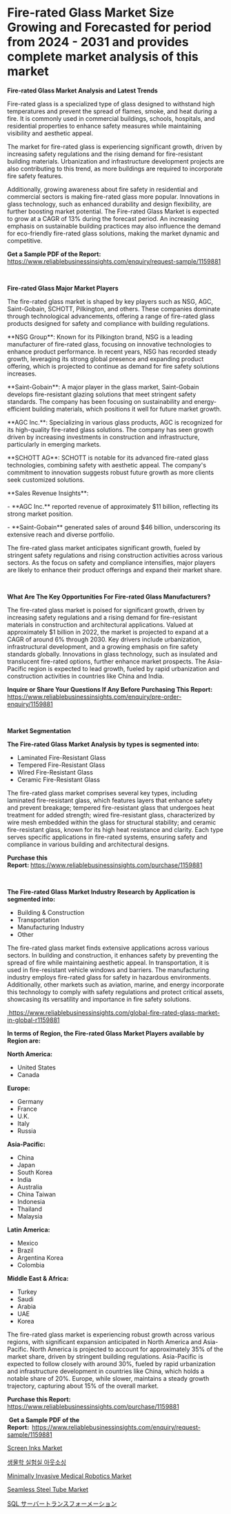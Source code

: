 <p><h1>Fire-rated Glass Market Size Growing and Forecasted for period from 2024 - 2031 and provides complete market analysis of this market</h1></p><p><strong>Fire-rated Glass Market Analysis and Latest Trends</strong></p>
<p><p>Fire-rated glass is a specialized type of glass designed to withstand high temperatures and prevent the spread of flames, smoke, and heat during a fire. It is commonly used in commercial buildings, schools, hospitals, and residential properties to enhance safety measures while maintaining visibility and aesthetic appeal. </p><p>The market for fire-rated glass is experiencing significant growth, driven by increasing safety regulations and the rising demand for fire-resistant building materials. Urbanization and infrastructure development projects are also contributing to this trend, as more buildings are required to incorporate fire safety features. </p><p>Additionally, growing awareness about fire safety in residential and commercial sectors is making fire-rated glass more popular. Innovations in glass technology, such as enhanced durability and design flexibility, are further boosting market potential. The Fire-rated Glass Market is expected to grow at a CAGR of 13% during the forecast period. An increasing emphasis on sustainable building practices may also influence the demand for eco-friendly fire-rated glass solutions, making the market dynamic and competitive.</p></p>
<p><strong>Get a Sample PDF of the Report:&nbsp;</strong> <a href="https://www.reliablebusinessinsights.com/enquiry/request-sample/1159881">https://www.reliablebusinessinsights.com/enquiry/request-sample/1159881</a></p>
<p>&nbsp;</p>
<p><strong>Fire-rated Glass Major Market Players</strong></p>
<p><p>The fire-rated glass market is shaped by key players such as NSG, AGC, Saint-Gobain, SCHOTT, Pilkington, and others. These companies dominate through technological advancements, offering a range of fire-rated glass products designed for safety and compliance with building regulations.</p><p>**NSG Group**: Known for its Pilkington brand, NSG is a leading manufacturer of fire-rated glass, focusing on innovative technologies to enhance product performance. In recent years, NSG has recorded steady growth, leveraging its strong global presence and expanding product offering, which is projected to continue as demand for fire safety solutions increases.</p><p>**Saint-Gobain**: A major player in the glass market, Saint-Gobain develops fire-resistant glazing solutions that meet stringent safety standards. The company has been focusing on sustainability and energy-efficient building materials, which positions it well for future market growth.</p><p>**AGC Inc.**: Specializing in various glass products, AGC is recognized for its high-quality fire-rated glass solutions. The company has seen growth driven by increasing investments in construction and infrastructure, particularly in emerging markets.</p><p>**SCHOTT AG**: SCHOTT is notable for its advanced fire-rated glass technologies, combining safety with aesthetic appeal. The company's commitment to innovation suggests robust future growth as more clients seek customized solutions.</p><p>**Sales Revenue Insights**: </p><p>- **AGC Inc.** reported revenue of approximately $11 billion, reflecting its strong market position.</p><p>- **Saint-Gobain** generated sales of around $46 billion, underscoring its extensive reach and diverse portfolio.</p><p>The fire-rated glass market anticipates significant growth, fueled by stringent safety regulations and rising construction activities across various sectors. As the focus on safety and compliance intensifies, major players are likely to enhance their product offerings and expand their market share.</p></p>
<p>&nbsp;</p>
<p><strong>What Are The Key Opportunities For Fire-rated Glass Manufacturers?</strong></p>
<p><p>The fire-rated glass market is poised for significant growth, driven by increasing safety regulations and a rising demand for fire-resistant materials in construction and architectural applications. Valued at approximately $1 billion in 2022, the market is projected to expand at a CAGR of around 6% through 2030. Key drivers include urbanization, infrastructural development, and a growing emphasis on fire safety standards globally. Innovations in glass technology, such as insulated and translucent fire-rated options, further enhance market prospects. The Asia-Pacific region is expected to lead growth, fueled by rapid urbanization and construction activities in countries like China and India.</p></p>
<p><strong>Inquire or Share Your Questions If Any Before Purchasing This Report:</strong> <a href="https://www.reliablebusinessinsights.com/enquiry/pre-order-enquiry/1159881">https://www.reliablebusinessinsights.com/enquiry/pre-order-enquiry/1159881</a></p>
<p>&nbsp;</p>
<p><strong>Market Segmentation</strong></p>
<p><strong>The Fire-rated Glass Market Analysis by types is segmented into:</strong></p>
<p><ul><li>Laminated Fire-Resistant Glass</li><li>Tempered Fire-Resistant Glass</li><li>Wired Fire-Resistant Glass</li><li>Ceramic Fire-Resistant Glass</li></ul></p>
<p><p>The fire-rated glass market comprises several key types, including laminated fire-resistant glass, which features layers that enhance safety and prevent breakage; tempered fire-resistant glass that undergoes heat treatment for added strength; wired fire-resistant glass, characterized by wire mesh embedded within the glass for structural stability; and ceramic fire-resistant glass, known for its high heat resistance and clarity. Each type serves specific applications in fire-rated systems, ensuring safety and compliance in various building and architectural designs.</p></p>
<p><strong>Purchase this Report:&nbsp;</strong><a href="https://www.reliablebusinessinsights.com/purchase/1159881">https://www.reliablebusinessinsights.com/purchase/1159881</a></p>
<p>&nbsp;</p>
<p><strong>The Fire-rated Glass Market Industry Research by Application is segmented into:</strong></p>
<p><ul><li>Building & Construction</li><li>Transportation</li><li>Manufacturing Industry</li><li>Other</li></ul></p>
<p><p>The fire-rated glass market finds extensive applications across various sectors. In building and construction, it enhances safety by preventing the spread of fire while maintaining aesthetic appeal. In transportation, it is used in fire-resistant vehicle windows and barriers. The manufacturing industry employs fire-rated glass for safety in hazardous environments. Additionally, other markets such as aviation, marine, and energy incorporate this technology to comply with safety regulations and protect critical assets, showcasing its versatility and importance in fire safety solutions.</p></p>
<p><a href="https://www.reliablebusinessinsights.com/global-fire-rated-glass-market-in-global-r1159881">&nbsp;https://www.reliablebusinessinsights.com/global-fire-rated-glass-market-in-global-r1159881</a></p>
<p><strong>In terms of Region, the Fire-rated Glass Market Players available by Region are:</strong></p>
<p>
    <p> <strong> North America: </strong>
        <ul>
            <li>United States</li>
            <li>Canada</li>
        </ul>
        </p> 
    <p> <strong> Europe: </strong>
        <ul>
            <li>Germany</li>
            <li>France</li>
            <li>U.K.</li>
            <li>Italy</li>
            <li>Russia</li>
        </ul>
        </p> 
    <p> <strong> Asia-Pacific: </strong>
        <ul>
            <li>China</li>
            <li>Japan</li>
            <li>South Korea</li>
            <li>India</li>
            <li>Australia</li>
            <li>China Taiwan</li>
            <li>Indonesia</li>
            <li>Thailand</li>
            <li>Malaysia</li>
        </ul>
        </p> 
    <p> <strong> Latin America: </strong>
        <ul>
            <li>Mexico</li>
            <li>Brazil</li>
            <li>Argentina Korea</li>
            <li>Colombia</li>
        </ul>
        </p> 
    <p> <strong> Middle East & Africa: </strong>
        <ul>
            <li>Turkey</li>
            <li>Saudi</li>
            <li>Arabia</li>
            <li>UAE</li>
            <li>Korea</li>
        </ul>
    </p>
    </p>
<p><p>The fire-rated glass market is experiencing robust growth across various regions, with significant expansion anticipated in North America and Asia-Pacific. North America is projected to account for approximately 35% of the market share, driven by stringent building regulations. Asia-Pacific is expected to follow closely with around 30%, fueled by rapid urbanization and infrastructure development in countries like China, which holds a notable share of 20%. Europe, while slower, maintains a steady growth trajectory, capturing about 15% of the overall market.</p></p>
<p><strong>Purchase this Report: </strong><a href="https://www.reliablebusinessinsights.com/purchase/1159881">https://www.reliablebusinessinsights.com/purchase/1159881</a></p>
<p>&nbsp;<strong>Get a Sample PDF of the Report:&nbsp;&nbsp;</strong><a href="https://www.reliablebusinessinsights.com/enquiry/request-sample/1159881">https://www.reliablebusinessinsights.com/enquiry/request-sample/1159881</a></p>
<p><strong></strong></p>
<p><p><a href="https://issuu.com/reportprime-2/docs/screen-inks-market-size-2030.pptx_c3a2b5bf889c06">Screen Inks Market</a></p><p><a href="https://medium.com/@brendanmata77/biological-laboratory-outsourcing-market-%EC%9D%98-%EA%B8%80%EB%A1%9C%EB%B2%8C-%EC%8B%9C%EC%9E%A5-%EA%B0%9C%EC%9A%94%EB%8A%94-%EC%A0%84-%EC%84%B8%EA%B3%84-%EB%B0%8F-%EC%A3%BC%EC%9A%94-%EC%8B%9C%EC%9E%A5%EC%9D%98-%EC%82%B0%EC%97%85%EC%97%90-%EC%98%81%ED%96%A5%EC%9D%84-%EB%AF%B8%EC%B9%98%EB%8A%94-%EC%A3%BC%EC%9A%94-%ED%8A%B8%EB%A0%8C%EB%93%9C%EC%97%90-%EB%8C%80%ED%95%9C-%EB%8F%85%ED%8A%B9%ED%95%9C-13c2dfa617f6">생물학 실험실 아웃소싱</a></p><p><a href="https://github.com/lambertr3e8v/Market-Research-Report-List-1/blob/main/minimally-invasive-medical-robotics-market.md">Minimally Invasive Medical Robotics Market</a></p><p><a href="https://www.linkedin.com/pulse/future-ready-strategic-insights-global-seamless-steel-tmo3c?trackingId=JofPEsNYTC2aofbCr%2BFKqQ%3D%3D">Seamless Steel Tube Market</a></p><p><a href="https://medium.com/@margeareen654/sql-server-transformation-market-%E3%81%AE%E3%82%B0%E3%83%AD%E3%83%BC%E3%83%90%E3%83%AB%E5%B8%82%E5%A0%B4%E6%A6%82%E8%A6%81%E3%81%AF-%E4%B8%96%E7%95%8C%E3%81%8A%E3%82%88%E3%81%B3%E4%B8%BB%E8%A6%81%E5%B8%82%E5%A0%B4%E3%81%AB%E3%81%8A%E3%81%91%E3%82%8B%E6%A5%AD%E7%95%8C%E3%81%AB%E5%BD%B1%E9%9F%BF%E3%82%92%E4%B8%8E%E3%81%88%E3%82%8B%E4%B8%BB%E8%A6%81%E3%81%AA%E3%83%88%E3%83%AC%E3%83%B3%E3%83%89%E3%81%AB%E3%81%A4%E3%81%84%E3%81%A6-%E7%8B%AC%E8%87%AA%E3%81%AE%E8%A6%96%E7%82%B9%E3%82%92%E6%8F%90%E4%BE%9B%E3%81%97%E3%81%BE%E3%81%99-a8b9bcb1500a">SQL サーバートランスフォーメーション</a></p></p>